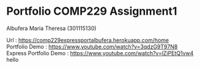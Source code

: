 
# Portfolio COMP229 Assignment1 
Albufera Maria Theresa (301115130)

Url :  https://comp229expressportalbufera.herokuapp.com/home
<br/>
Portfolio Demo : https://www.youtube.com/watch?v=3qdzG9T97N8
Express Portfolio Demo  : https://www.youtube.com/watch?v=lZiPEtQ1vw4
hello

